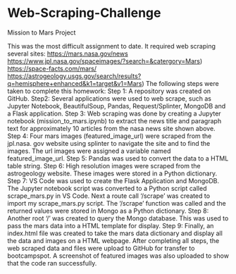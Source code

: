 # Web-Scraping-Challenge
Mission to Mars Project

This was the most difficult assignment to date. It required web scraping several sites:
https://mars.nasa.gov/news
https://www.jpl.nasa.gov/spaceimages/?search=&catergory=Mars)
https://space-facts.com/mars/
https://astrogeology.usgs.gov/search/results?q=hemisphere+enhanced&k1=target&v1=Mars)
The following steps were taken to complete this homework:
Step 1: A repository was created on GitHub.
Step2: Several applications were used to web scrape, such as Jupyter Notebook, BeautifulSoup, Pandas, Request/Splinter, MongoDB and a Flask application.
Step 3: Web scraping was done by creating a Jupyter notebook (mission_to_mars.ipynb) to extract the news title and paragraph text for approximately 10 articles from the nasa news site shown above.
Step 4: Four mars images (featured_image_url) were scraped from the jpl.nasa. gov website using splinter to navigate the site and to find the images. The url images were assigned a variable named featured_image_url.
Step 5: Pandas was used to convert the data to a HTML table string.
Step 6: High resolution images were scraped from the astrogeology website. These images were stored in a Python dictionary.
Step 7: VS Code was used to create the Flask Application and MongoDB. The Jupyter notebook script was converted to a Python script called scrape_mars.py in VS Code. Next a route call ‘/scrape’ was created to import my scrape_mars.py script. The ‘/scrape’ function was called and the returned values were stored in Mongo as a Python dictionary.
Step 8: Another root ‘/’ was created to query the Mongo database. This was used to pass the mars data into a HTML template for display.
Step 9: Finally, an index.html file was created to take the mars data dictionary and display all the data and images on a HTML webpage.
After completing all steps, the web scraped data and files were upload to GitHub for transfer to bootcampspot.  A screenshot of featured images was also uploaded to show that the code ran successfully.

